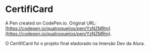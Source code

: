 # CertifiCard

A Pen created on CodePen.io. Original URL: [https://codepen.io/quatroqueijos/pen/YzNZMRm](https://codepen.io/quatroqueijos/pen/YzNZMRm).

O CertifiCard foi o projeto final eladorado na Imersão Dev da Alura.


